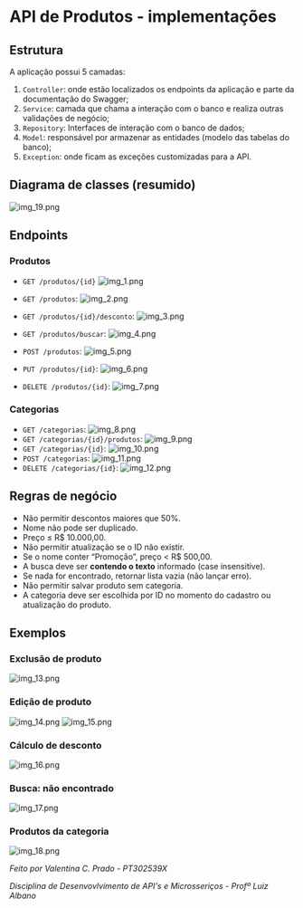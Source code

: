 # API de Produtos - implementações

## Estrutura

A aplicação possui 5 camadas:
1. `Controller`: onde estão localizados os endpoints da aplicação e parte da documentação do Swagger;
1. `Service`: camada que chama a interação com o banco e realiza outras validações de negócio;
1. `Repository`: Interfaces de interação com o banco de dados;
1. `Model`: responsável por armazenar as entidades (modelo das tabelas do banco);
1. `Exception`: onde ficam as exceções customizadas para a API.

## Diagrama de classes (resumido)
![img_19.png](img/img_19.png)


## Endpoints

### Produtos
- `GET /produtos/{id}` 
![img_1.png](img/img_1.png)

- `GET /produtos`:
![img_2.png](img/img_2.png)

- `GET /produtos/{id}/desconto`:
![img_3.png](img/img_3.png)

- `GET /produtos/buscar`:
![img_4.png](img/img_4.png)

- `POST /produtos`:
![img_5.png](img/img_5.png)
- `PUT /produtos/{id}`:
![img_6.png](img/img_6.png)
- `DELETE /produtos/{id}`:
![img_7.png](img/img_7.png)

### Categorias
- `GET /categorias`:
![img_8.png](img/img_8.png)
- `GET /categorias/{id}/produtos`:
![img_9.png](img/img_9.png)
- `GET /categorias/{id}`:
![img_10.png](img/img_10.png)
- `POST /categorias`:
![img_11.png](img/img_11.png)
- `DELETE /categorias/{id}`:
![img_12.png](img/img_12.png)

## Regras de negócio
- Não permitir descontos maiores que 50%.
- Nome não pode ser duplicado.
- Preço ≤ R$ 10.000,00.
- Não permitir atualização se o ID não existir.
- Se o nome conter “Promoção”, preço < R$ 500,00.
- A busca deve ser **contendo o texto** informado (case insensitive).
- Se nada for encontrado, retornar lista vazia (não lançar erro).
- Não permitir salvar produto sem categoria.
- A categoria deve ser escolhida por ID no momento do cadastro ou atualização do produto.

## Exemplos

### Exclusão de produto
![img_13.png](img/img_13.png)

### Edição de produto
![img_14.png](img/img_14.png)
![img_15.png](img/img_15.png)
### Cálculo de desconto
![img_16.png](img/img_16.png)

### Busca: não encontrado
![img_17.png](img/img_17.png)

### Produtos da categoria
![img_18.png](img/img_18.png)

*Feito por Valentina C. Prado - PT302539X*

*Disciplina de Desenvovlvimento de API's e Microsseriços - Profº Luiz Albano*
